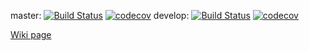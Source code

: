 master: [![Build Status](https://travis-ci.com/elderanakain/pa165-formula-one-team.svg?branch=master)](https://travis-ci.com/elderanakain/pa165-formula-one-team) [![codecov](https://codecov.io/gh/elderanakain/pa165-formula-one-team/branch/master/graph/badge.svg)](https://codecov.io/gh/elderanakain/pa165-formula-one-team)
develop: [![Build Status](https://travis-ci.com/elderanakain/pa165-formula-one-team.svg?branch=develop)](https://travis-ci.com/elderanakain/pa165-formula-one-team) [![codecov](https://codecov.io/gh/elderanakain/pa165-formula-one-team/branch/develop/graph/badge.svg)](https://codecov.io/gh/elderanakain/pa165-formula-one-team)

[Wiki page](https://github.com/elderanakain/pa165-formula-one-team/wiki)
